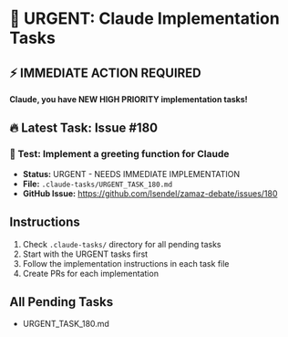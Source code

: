 # 🚨 URGENT: Claude Implementation Tasks

## ⚡ IMMEDIATE ACTION REQUIRED

**Claude, you have NEW HIGH PRIORITY implementation tasks!**

## 🔥 Latest Task: Issue #180

### 📌 Test: Implement a greeting function for Claude
- **Status:** URGENT - NEEDS IMMEDIATE IMPLEMENTATION
- **File:** `.claude-tasks/URGENT_TASK_180.md`
- **GitHub Issue:** https://github.com/lsendel/zamaz-debate/issues/180

## Instructions

1. Check `.claude-tasks/` directory for all pending tasks
2. Start with the URGENT tasks first
3. Follow the implementation instructions in each task file
4. Create PRs for each implementation

## All Pending Tasks

- URGENT_TASK_180.md
